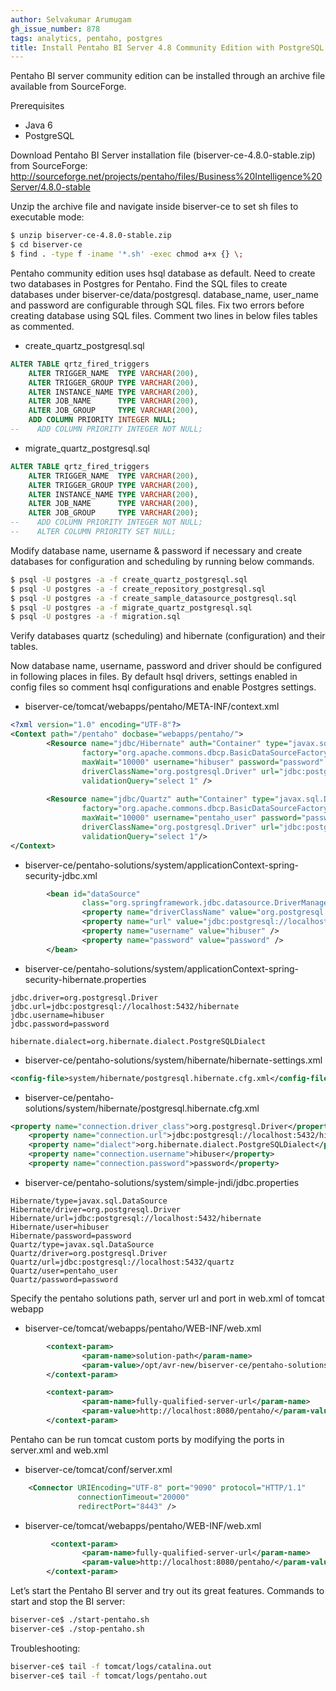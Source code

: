 ```yaml
---
author: Selvakumar Arumugam
gh_issue_number: 878
tags: analytics, pentaho, postgres
title: Install Pentaho BI Server 4.8 Community Edition with PostgreSQL Repository
---
```


Pentaho BI server community edition can be installed through an archive file available from SourceForge.

Prerequisites

- Java 6
- PostgreSQL

Download Pentaho BI Server installation file (biserver-ce-4.8.0-stable.zip) from SourceForge: http://sourceforge.net/projects/pentaho/files/Business%20Intelligence%20Server/4.8.0-stable

Unzip the archive file and navigate inside biserver-ce to set sh files to executable mode:

```bash
$ unzip biserver-ce-4.8.0-stable.zip
$ cd biserver-ce
$ find . -type f -iname '*.sh' -exec chmod a+x {} \;
```

Pentaho community edition uses hsql database as default. Need to create two databases in Postgres for Pentaho. Find the SQL files to create databases under biserver-ce/data/postgresql. database_name, user_name and password are configurable through SQL files. Fix two errors before creating database using SQL files. Comment two lines in below files tables as commented.

- create_quartz_postgresql.sql

```sql
ALTER TABLE qrtz_fired_triggers
    ALTER TRIGGER_NAME  TYPE VARCHAR(200),
    ALTER TRIGGER_GROUP TYPE VARCHAR(200),
    ALTER INSTANCE_NAME TYPE VARCHAR(200),
    ALTER JOB_NAME      TYPE VARCHAR(200),
    ALTER JOB_GROUP     TYPE VARCHAR(200),
    ADD COLUMN PRIORITY INTEGER NULL;
--    ADD COLUMN PRIORITY INTEGER NOT NULL;
```
- migrate_quartz_postgresql.sql

```sql
ALTER TABLE qrtz_fired_triggers
    ALTER TRIGGER_NAME  TYPE VARCHAR(200),
    ALTER TRIGGER_GROUP TYPE VARCHAR(200),
    ALTER INSTANCE_NAME TYPE VARCHAR(200),
    ALTER JOB_NAME      TYPE VARCHAR(200),
    ALTER JOB_GROUP     TYPE VARCHAR(200);
--    ADD COLUMN PRIORITY INTEGER NOT NULL;
--    ALTER COLUMN PRIORITY SET NULL;
```

Modify database name, username & password if necessary and create databases for configuration and scheduling by running below commands.

```bash
$ psql -U postgres -a -f create_quartz_postgresql.sql
$ psql -U postgres -a -f create_repository_postgresql.sql
$ psql -U postgres -a -f create_sample_datasource_postgresql.sql
$ psql -U postgres -a -f migrate_quartz_postgresql.sql
$ psql -U postgres -a -f migration.sql
```

Verify databases quartz (scheduling) and hibernate (configuration) and their tables.

Now database name, username, password and driver should be configured in following places in files. By default hsql drivers, settings enabled in config files so comment hsql configurations and enable Postgres settings.

- biserver-ce/tomcat/webapps/pentaho/META-INF/context.xml

```xml
<?xml version="1.0" encoding="UTF-8"?>
<Context path="/pentaho" docbase="webapps/pentaho/">
        <Resource name="jdbc/Hibernate" auth="Container" type="javax.sql.DataSource"
                factory="org.apache.commons.dbcp.BasicDataSourceFactory" maxActive="20" maxIdle="5"
                maxWait="10000" username="hibuser" password="password"
                driverClassName="org.postgresql.Driver" url="jdbc:postgresql://localhost:5432/hibernate"
                validationQuery="select 1" />
               
        <Resource name="jdbc/Quartz" auth="Container" type="javax.sql.DataSource"
                factory="org.apache.commons.dbcp.BasicDataSourceFactory" maxActive="20" maxIdle="5"
                maxWait="10000" username="pentaho_user" password="password"
                driverClassName="org.postgresql.Driver" url="jdbc:postgresql://localhost:5432/quartz"
                validationQuery="select 1"/>
</Context>
```
- biserver-ce/pentaho-solutions/system/applicationContext-spring-security-jdbc.xml

```xml
        <bean id="dataSource"
                class="org.springframework.jdbc.datasource.DriverManagerDataSource">
                <property name="driverClassName" value="org.postgresql.Driver" />
                <property name="url" value="jdbc:postgresql://localhost:5432/hibernate" />
                <property name="username" value="hibuser" />
                <property name="password" value="password" />
        </bean>
```

- biserver-ce/pentaho-solutions/system/applicationContext-spring-security-hibernate.properties

```nohighlight
jdbc.driver=org.postgresql.Driver
jdbc.url=jdbc:postgresql://localhost:5432/hibernate
jdbc.username=hibuser
jdbc.password=password

hibernate.dialect=org.hibernate.dialect.PostgreSQLDialect
```
- biserver-ce/pentaho-solutions/system/hibernate/hibernate-settings.xml

```xml
<config-file>system/hibernate/postgresql.hibernate.cfg.xml</config-file>
```
- biserver-ce/pentaho-solutions/system/hibernate/postgresql.hibernate.cfg.xml

```xml
<property name="connection.driver_class">org.postgresql.Driver</property>
    <property name="connection.url">jdbc:postgresql://localhost:5432/hibernate</property>
    <property name="dialect">org.hibernate.dialect.PostgreSQLDialect</property>
    <property name="connection.username">hibuser</property>
    <property name="connection.password">password</property>
```
- biserver-ce/pentaho-solutions/system/simple-jndi/jdbc.properties

```nohighlight
Hibernate/type=javax.sql.DataSource
Hibernate/driver=org.postgresql.Driver
Hibernate/url=jdbc:postgresql://localhost:5432/hibernate
Hibernate/user=hibuser
Hibernate/password=password
Quartz/type=javax.sql.DataSource
Quartz/driver=org.postgresql.Driver
Quartz/url=jdbc:postgresql://localhost:5432/quartz
Quartz/user=pentaho_user
Quartz/password=password
```
Specify the pentaho solutions path, server url and port in web.xml of tomcat webapp

- biserver-ce/tomcat/webapps/pentaho/WEB-INF/web.xml

```xml
        <context-param>
                <param-name>solution-path</param-name>
                <param-value>/opt/avr-new/biserver-ce/pentaho-solutions</param-value>
        </context-param>

        <context-param>
                <param-name>fully-qualified-server-url</param-name>
                <param-value>http://localhost:8080/pentaho/</param-value>
        </context-param>
```

Pentaho can be run tomcat custom ports by modifying the ports in server.xml and web.xml

- biserver-ce/tomcat/conf/server.xml

```xml
    <Connector URIEncoding="UTF-8" port="9090" protocol="HTTP/1.1"
               connectionTimeout="20000"
               redirectPort="8443" />
```

- biserver-ce/tomcat/webapps/pentaho/WEB-INF/web.xml 

```xml
         <context-param>
                <param-name>fully-qualified-server-url</param-name>
                <param-value>http://localhost:8080/pentaho/</param-value>
        </context-param>
```
Let’s start the Pentaho BI server and try out its great features. Commands to start and stop the BI server:

```bash
biserver-ce$ ./start-pentaho.sh
biserver-ce$ ./stop-pentaho.sh
```

Troubleshooting:

```bash
biserver-ce$ tail -f tomcat/logs/catalina.out
biserver-ce$ tail -f tomcat/logs/pentaho.out
```
